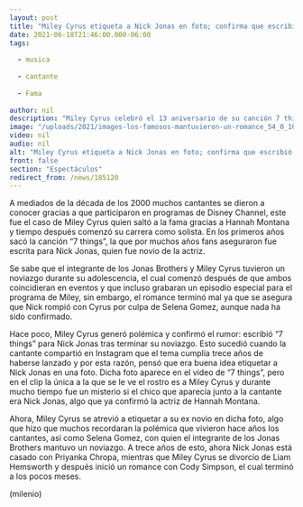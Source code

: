 ```yaml
---
layout: post
title: "Miley Cyrus etiqueta a Nick Jonas en foto; confirma que escribió '7 things' para él tras ruptura"
date: 2021-06-18T21:46:00.000-06:00
tags:
  
  - musica
  
  - cantante
  
  - Fama
  
author: nil
description: "Miley Cyrus celebró el 13 aniversario de su canción 7 things y confirmó que el tema lo escribió tras su ruptura con Nick Jonas con una foto de ambos. "
image: "/uploads/2021/images-los-famosos-mantuvieron-un-romance_54_0_1045_650.jpg"
video: nil
audio: nil
alt: "Miley Cyrus etiqueta a Nick Jonas en foto; confirma que escribió '7 things' para él tras ruptura"
front: false
section: "Espectáculos"
redirect_from: /news/185120
---
```


A mediados de la década de los 2000 muchos cantantes se dieron a conocer gracias a que participaron en programas de Disney Channel, este fue el caso de Miley Cyrus quien saltó a la fama gracias a Hannah Montana y tiempo después comenzó su carrera como solista. En los primeros años sacó la canción “7 things”, la que por muchos años fans aseguraron fue escrita para Nick Jonas, quien fue novio de la actriz.

Se sabe que el integrante de los Jonas Brothers y Miley Cyrus tuvieron un noviazgo durante su adolescencia, el cual comenzó después de que ambos coincidieran en eventos y que incluso grabaran un episodio especial para el programa de Miley, sin embargo, el romance terminó mal ya que se asegura que Nick rompió con Cyrus por culpa de Selena Gomez, aunque nada ha sido confirmado. 

Hace poco, Miley Cyrus generó polémica y confirmó el rumor: escribió “7 things” para Nick Jonas tras terminar su noviazgo. Esto sucedió cuando la cantante compartió en Instagram que el tema cumplía trece años de haberse lanzado y por esta razón, pensó que era buena idea etiquetar a Nick Jonas en una foto. Dicha foto aparece en el video de “7 things”, pero en el clip la única a la que se le ve el rostro es a Miley Cyrus y durante mucho tiempo fue un misterio si el chico que aparecía junto a la cantante era Nick Jonas, algo que ya confirmó la actriz de Hannah Montana. 

Ahora, Miley Cyrus se atrevió a etiquetar a su ex novio en dicha foto, algo que hizo que muchos recordaran la polémica que vivieron hace años los cantantes, así como Selena Gomez, con quien el integrante de los Jonas Brothers mantuvo un noviazgo. 
A trece años de esto, ahora Nick Jonas está casado con Priyanka Chropa, mientras que Miley Cyrus se divorcio de Liam Hemsworth y después inició un romance con Cody Simpson, el cual terminó a los pocos meses.

(milenio)